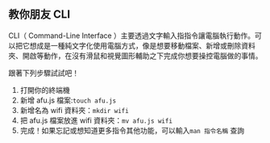 ## 教你朋友 CLI

CLI（ Command-Line Interface ）主要透過文字輸入指指令讓電腦執行動作。可以把它想成是一種純文字化使用電腦方式，像是想要移動檔案、新增或刪除資料夾、開啟等動作，在沒有滑鼠和視覺圖形輔助之下完成你想要操控電腦做的事情。

跟著下列步驟試試吧！
1. 打開你的終端機
2. 新增 afu.js 檔案:`touch afu.js` 
3. 新增名為 wifi 資料夾：`mkdir wifi`
4. 把 afu.js 檔案放進 wifi 資料夾：`mv afu.js wifi`
5. 完成！如果忘記或想知道更多指令其他功能，可以輸入`man 指令名稱` 查詢